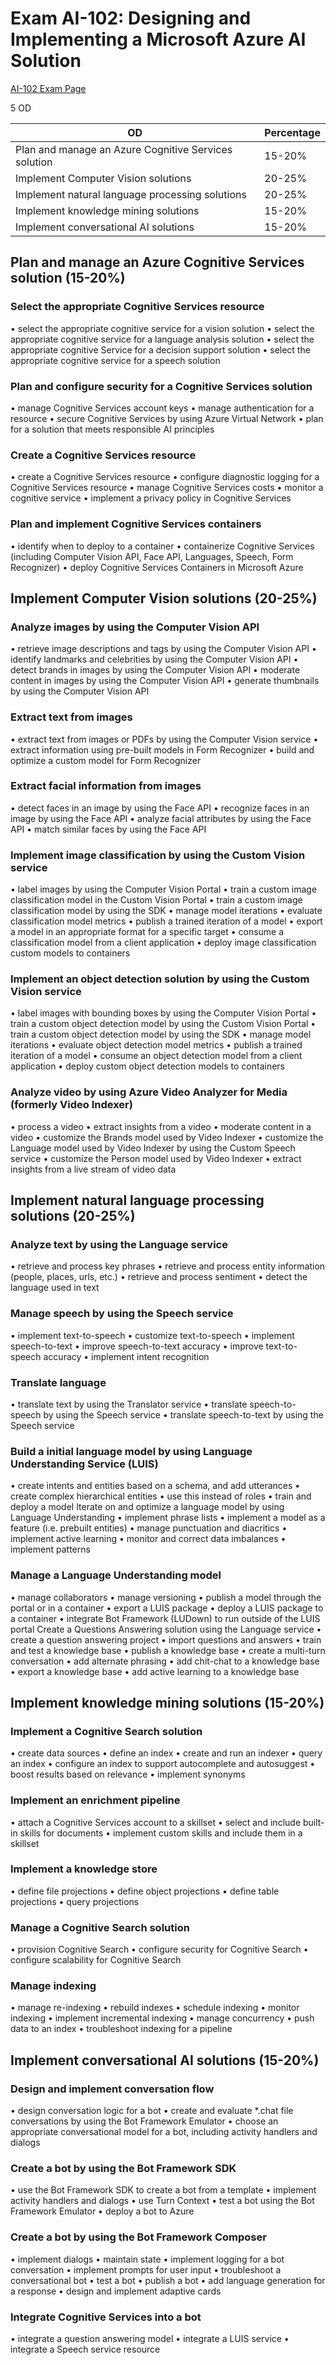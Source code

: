 # Exam AI-102: Designing and Implementing a Microsoft Azure AI Solution

[AI-102 Exam Page](https://docs.microsoft.com/en-us/learn/certifications/exams/ai-102)

5 OD

| OD                                                   | Percentage |
|------------------------------------------------------|------------|
| Plan and manage an Azure Cognitive Services solution | 15-20%     |
| Implement Computer Vision solutions                  | 20-25%     |
| Implement natural language processing solutions      | 20-25%     |
| Implement knowledge mining solutions                 | 15-20%     |
| Implement conversational AI solutions                | 15-20%     |


## Plan and manage an Azure Cognitive Services solution (15-20%)

### Select the appropriate Cognitive Services resource

• select the appropriate cognitive service for a vision solution
• select the appropriate cognitive service for a language analysis solution
• select the appropriate cognitive Service for a decision support solution
• select the appropriate cognitive service for a speech solution

### Plan and configure security for a Cognitive Services solution

• manage Cognitive Services account keys
• manage authentication for a resource
• secure Cognitive Services by using Azure Virtual Network
• plan for a solution that meets responsible AI principles

### Create a Cognitive Services resource

• create a Cognitive Services resource
• configure diagnostic logging for a Cognitive Services resource
• manage Cognitive Services costs
• monitor a cognitive service
• implement a privacy policy in Cognitive Services

### Plan and implement Cognitive Services containers

• identify when to deploy to a container
• containerize Cognitive Services (including Computer Vision API, Face API, Languages, Speech, Form Recognizer)
• deploy Cognitive Services Containers in Microsoft Azure

## Implement Computer Vision solutions (20-25%)

### Analyze images by using the Computer Vision API

• retrieve image descriptions and tags by using the Computer Vision API
• identify landmarks and celebrities by using the Computer Vision API
• detect brands in images by using the Computer Vision API
• moderate content in images by using the Computer Vision API
• generate thumbnails by using the Computer Vision API

### Extract text from images

• extract text from images or PDFs by using the Computer Vision service
• extract information using pre-built models in Form Recognizer
• build and optimize a custom model for Form Recognizer

### Extract facial information from images

• detect faces in an image by using the Face API
• recognize faces in an image by using the Face API
• analyze facial attributes by using the Face API
• match similar faces by using the Face API

### Implement image classification by using the Custom Vision service

• label images by using the Computer Vision Portal
• train a custom image classification model in the Custom Vision Portal
• train a custom image classification model by using the SDK
• manage model iterations
• evaluate classification model metrics
• publish a trained iteration of a model
• export a model in an appropriate format for a specific target
• consume a classification model from a client application
• deploy image classification custom models to containers

### Implement an object detection solution by using the Custom Vision service

• label images with bounding boxes by using the Computer Vision Portal
• train a custom object detection model by using the Custom Vision Portal
• train a custom object detection model by using the SDK
• manage model iterations
• evaluate object detection model metrics
• publish a trained iteration of a model
• consume an object detection model from a client application
• deploy custom object detection models to containers

### Analyze video by using Azure Video Analyzer for Media (formerly Video Indexer)

• process a video
• extract insights from a video
• moderate content in a video
• customize the Brands model used by Video Indexer
• customize the Language model used by Video Indexer by using the Custom Speech
service
• customize the Person model used by Video Indexer
• extract insights from a live stream of video data

## Implement natural language processing solutions (20-25%)

### Analyze text by using the Language service

• retrieve and process key phrases
• retrieve and process entity information (people, places, urls, etc.)
• retrieve and process sentiment
• detect the language used in text

### Manage speech by using the Speech service

• implement text-to-speech
• customize text-to-speech
• implement speech-to-text
• improve speech-to-text accuracy
• improve text-to-speech accuracy
• implement intent recognition

### Translate language

• translate text by using the Translator service
• translate speech-to-speech by using the Speech service
• translate speech-to-text by using the Speech service

### Build a initial language model by using Language Understanding Service (LUIS)

• create intents and entities based on a schema, and add utterances
• create complex hierarchical entities
• use this instead of roles
• train and deploy a model
Iterate on and optimize a language model by using Language Understanding
• implement phrase lists
• implement a model as a feature (i.e. prebuilt entities)
• manage punctuation and diacritics
• implement active learning
• monitor and correct data imbalances
• implement patterns

### Manage a Language Understanding model

• manage collaborators
• manage versioning
• publish a model through the portal or in a container
• export a LUIS package
• deploy a LUIS package to a container
• integrate Bot Framework (LUDown) to run outside of the LUIS portal
Create a Questions Answering solution using the Language service
• create a question answering project
• import questions and answers
• train and test a knowledge base
• publish a knowledge base
• create a multi-turn conversation
• add alternate phrasing
• add chit-chat to a knowledge base
• export a knowledge base
• add active learning to a knowledge base

## Implement knowledge mining solutions (15-20%)

### Implement a Cognitive Search solution

• create data sources
• define an index
• create and run an indexer
• query an index
• configure an index to support autocomplete and autosuggest
• boost results based on relevance
• implement synonyms

### Implement an enrichment pipeline

• attach a Cognitive Services account to a skillset
• select and include built-in skills for documents
• implement custom skills and include them in a skillset

### Implement a knowledge store

• define file projections
• define object projections
• define table projections
• query projections
### Manage a Cognitive Search solution

• provision Cognitive Search
• configure security for Cognitive Search
• configure scalability for Cognitive Search

### Manage indexing

• manage re-indexing
• rebuild indexes
• schedule indexing
• monitor indexing
• implement incremental indexing
• manage concurrency
• push data to an index
• troubleshoot indexing for a pipeline

## Implement conversational AI solutions (15-20%)

### Design and implement conversation flow

• design conversation logic for a bot
• create and evaluate *.chat file conversations by using the Bot Framework Emulator
• choose an appropriate conversational model for a bot, including activity handlers and
dialogs

### Create a bot by using the Bot Framework SDK

• use the Bot Framework SDK to create a bot from a template
• implement activity handlers and dialogs
• use Turn Context
• test a bot using the Bot Framework Emulator
• deploy a bot to Azure

### Create a bot by using the Bot Framework Composer

• implement dialogs
• maintain state
• implement logging for a bot conversation
• implement prompts for user input
• troubleshoot a conversational bot
• test a bot
• publish a bot
• add language generation for a response
• design and implement adaptive cards

### Integrate Cognitive Services into a bot

• integrate a question answering model
• integrate a LUIS service
• integrate a Speech service resource
